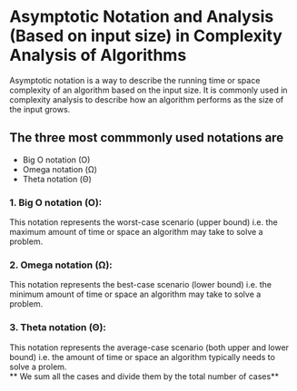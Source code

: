 # Asymptotic Notation and Analysis (Based on input size) in Complexity Analysis of Algorithms

Asymptotic notation is a way to describe the running time or space complexity of an algorithm based on the input size. It is commonly used in complexity analysis to describe how an algorithm performs as the size of the input grows.


## The three most commmonly used notations are

* Big O notation (O)
* Omega notation (Ω)
* Theta notation (Θ)

### 1. Big O notation (O):
This notation represents the worst-case scenario (upper bound) i.e. the maximum amount of time or space an algorithm may take to solve a problem.

### 2. Omega notation (Ω):

This notation represents the best-case scenario (lower bound) i.e. the minimum amount of time or space an algorithm may take to solve a problem.

### 3. Theta notation (Θ):

This notation represents the average-case scenario (both upper and lower bound) i.e. the amount of time or space an algorithm typically needs to solve a prolem.
<br>
** We sum all the cases and divide them by the total number of cases**



